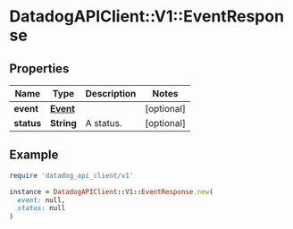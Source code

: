 # DatadogAPIClient::V1::EventResponse

## Properties

| Name       | Type                  | Description | Notes      |
| ---------- | --------------------- | ----------- | ---------- |
| **event**  | [**Event**](Event.md) |             | [optional] |
| **status** | **String**            | A status.   | [optional] |

## Example

```ruby
require 'datadog_api_client/v1'

instance = DatadogAPIClient::V1::EventResponse.new(
  event: null,
  status: null
)
```
